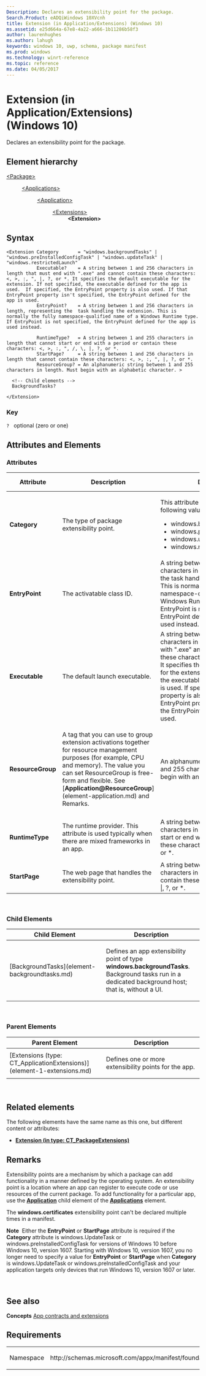 ```yaml
---
Description: Declares an extensibility point for the package.
Search.Product: eADQiWindows 10XVcnh
title: Extension (in Application/Extensions) (Windows 10)
ms.assetid: e25d664a-67e8-4a22-a666-1b11286b58f3
author: laurenhughes
ms.author: lahugh
keywords: windows 10, uwp, schema, package manifest
ms.prod: windows
ms.technology: winrt-reference
ms.topic: reference
ms.date: 04/05/2017
---
```


# Extension (in Application/Extensions) (Windows 10)


Declares an extensibility point for the package.

## Element hierarchy

<dl>
<dt><a href="element-package.md">&lt;Package&gt;</a></dt>
<dd>
<dl>
<dt><a href="element-applications.md">&lt;Applications&gt;</a></dt>
<dd>
<dl>
<dt><a href="element-application.md">&lt;Application&gt;</a></dt>
<dd>
<dl>
<dt><a href="element-1-extensions.md">&lt;Extensions&gt;</a></dt>
<dd><b>&lt;Extension&gt;</b></dd>
</dl>
</dd>
</dl>
</dd>
</dl>
</dd>
</dl>

## Syntax

``` syntax
<Extension Category       = "windows.backgroundTasks" | "windows.preInstalledConfigTask" | "windows.updateTask" | "windows.restrictedLaunch"
           Executable?    = A string between 1 and 256 characters in length that must end with ".exe" and cannot contain these characters: <, >, :, ", |, ?, or *. It specifies the default executable for the extension. If not specified, the executable defined for the app is used.  If specified, the EntryPoint property is also used. If that EntryPoint property isn't specified, the EntryPoint defined for the app is used.
           EntryPoint?    = A string between 1 and 256 characters in length, representing the  task handling the extension. This is normally the fully namespace-qualified name of a Windows Runtime type.
If EntryPoint is not specified, the EntryPoint defined for the app is used instead.

           RuntimeType?   = A string between 1 and 255 characters in length that cannot start or end with a period or contain these characters: <, >, :, ", /, \, |, ?, or *.
           StartPage?     = A string between 1 and 256 characters in length that cannot contain these characters: <, >, :, ", |, ?, or *.
           ResourceGroup? = An alphanumeric string between 1 and 255 characters in length. Must begin with an alphabetic character. >

  <!-- Child elements -->
  BackgroundTasks?

</Extension>
```

### Key

`?`   optional (zero or one)

## Attributes and Elements


### Attributes

<table>
<colgroup>
<col width="20%" />
<col width="20%" />
<col width="20%" />
<col width="20%" />
<col width="20%" />
</colgroup>
<thead>
<tr class="header">
<th>Attribute</th>
<th>Description</th>
<th>Data type</th>
<th>Required</th>
<th>Default value</th>
</tr>
</thead>
<tbody>
<tr class="odd">
<td><strong>Category</strong></td>
<td><p>The type of package extensibility point.</p></td>
<td><p>This attribute can have one of the following values:</p>
<ul>
<li>windows.backgroundTasks</li>
<li>windows.preInstalledConfigTask</li>
<li>windows.updateTask</li>
<li>windows.restrictedLaunch</li>
</ul></td>
<td>Yes</td>
<td></td>
</tr>
<tr class="even">
<td><strong>EntryPoint</strong></td>
<td><p>The activatable class ID.</p></td>
<td>A string between 1 and 256 characters in length, representing the task handling the extension. This is normally the fully namespace-qualified name of a Windows Runtime type. If EntryPoint is not specified, the EntryPoint defined for the app is used instead.</td>
<td>No</td>
<td></td>
</tr>
<tr class="odd">
<td><strong>Executable</strong></td>
<td><p>The default launch executable.</p></td>
<td>A string between 1 and 256 characters in length that must end with &quot;.exe&quot; and cannot contain these characters: &lt;, &gt;, :, &quot;, |, ?, or *. It specifies the default executable for the extension. If not specified, the executable defined for the app is used. If specified, the EntryPoint property is also used. If that EntryPoint property isn't specified, the EntryPoint defined for the app is used.</td>
<td>No</td>
<td></td>
</tr>
<tr class="even">
<td><strong>ResourceGroup</strong></td>
<td><p>A tag that you can use to group extension activations together for resource management purposes (for example, CPU and memory). The value you can set ResourceGroup is free-form and flexible. See [<strong>Application@ResourceGroup</strong>](element-application.md) and Remarks.</p></td>
<td>An alphanumeric string between 1 and 255 characters in length. Must begin with an alphabetic character.</td>
<td>No</td>
<td></td>
</tr>
<tr class="odd">
<td><strong>RuntimeType</strong></td>
<td><p>The runtime provider. This attribute is used typically when there are mixed frameworks in an app.</p></td>
<td>A string between 1 and 255 characters in length that cannot start or end with a period or contain these characters: &lt;, &gt;, :, &quot;, /, \, |, ?, or *.</td>
<td>No</td>
<td></td>
</tr>
<tr class="even">
<td><strong>StartPage</strong></td>
<td><p>The web page that handles the extensibility point.</p></td>
<td>A string between 1 and 256 characters in length that cannot contain these characters: &lt;, &gt;, :, &quot;, |, ?, or *.</td>
<td>No</td>
<td></td>
</tr>
</tbody>
</table>

 

### Child Elements

<table>
<colgroup>
<col width="50%" />
<col width="50%" />
</colgroup>
<thead>
<tr class="header">
<th>Child Element</th>
<th>Description</th>
</tr>
</thead>
<tbody>
<tr class="odd">
<td>[BackgroundTasks](element-backgroundtasks.md)</td>
<td><p>Defines an app extensibility point of type <strong>windows.backgroundTasks</strong>. Background tasks run in a dedicated background host; that is, without a UI.</p></td>
</tr>
</tbody>
</table>

 

### Parent Elements

<table>
<colgroup>
<col width="50%" />
<col width="50%" />
</colgroup>
<thead>
<tr class="header">
<th>Parent Element</th>
<th>Description</th>
</tr>
</thead>
<tbody>
<tr class="odd">
<td>[Extensions (type: CT_ApplicationExtensions)](element-1-extensions.md)</td>
<td><p>Defines one or more extensibility points for the app.</p></td>
</tr>
</tbody>
</table>

 

## Related elements


The following elements have the same name as this one, but different content or attributes:

-   **[Extension (in type: CT_PackageExtensions)](element-extension.md)**

## Remarks

Extensibility points are a mechanism by which a package can add functionality in a manner defined by the operating system. An extensibility point is a location where an app can register to execute code or use resources of the current package. To add functionality for a particular app, use the [**Application**](element-application.md) child element of the [**Applications**](element-applications.md) element.

The **windows.certificates** extensibility point can't be declared multiple times in a manifest.

**Note**  Either the **EntryPoint** or **StartPage** attribute is required if the **Category** attribute is windows.UpdateTask or windows.preInstalledConfigTask for versions of Windows 10 before Windows 10, version 1607. Starting with Windows 10, version 1607, you no longer need to specify a value for **EntryPoint** or **StartPage** when **Category** is windows.UpdateTask or windows.preInstalledConfigTask and your application targets only devices that run Windows 10, version 1607 or later.

 

## See also


**Concepts**
[App contracts and extensions](https://msdn.microsoft.com/library/windows/apps/hh464906)

## Requirements

<table>
<colgroup>
<col width="50%" />
<col width="50%" />
</colgroup>
<tbody>
<tr class="odd">
<td><p>Namespace</p></td>
<td><p>http://schemas.microsoft.com/appx/manifest/foundation/windows10</p></td>
</tr>
</tbody>
</table>

 

 



